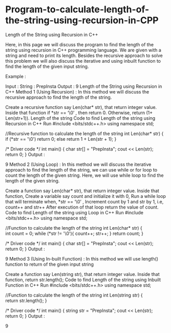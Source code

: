 # Program-to-calculate-length-of-the-string-using-recursion-in-CPP

Length of the String using Recursion in C++
 

Here, in this page we will discuss the program to find the length of the string using recursion in C++ programming language. We are given with a string and need to print its length. Besides the recursive approach to solve this problem we will also discuss the iterative and using inbuilt function to find the length of the given input string.

Example :

Input : String : PrepInsta
Output : 9
Length of the String using Recursion in C++
Method 1 (Using Recursion) :
In this method we will discuss the recursive approach to find the length of the string.

Create a recursive function say Len(char* str), that return integer value.
Inside that function if *str == ‘\0’ , then return 0.
Otherwise, return (1+ Len(str+1)).
Length of the string
Code to find Length of the string using Recursion in C++
Run
#include <bits/stdc++.h>
using namespace std;

//Recursive function to calculate the length of the string
int Len(char* str) 
{
   if (*str == '\0')
      return 0;
   else
      return 1 + Len(str + 1);
}

/* Driver code */
int main()
{
   char str[] = "PrepInsta";
   cout << Len(str);
   return 0;
}
Output :

9
Method 2 (Using Loop) :
In this method we will discuss the iterative approach to find the length of the string, we can use while or for loop to count the length of the given string. Here, we will use while loop to find the length of the given string.

Create a function say Len(char* str), that return integer value.
Inside that function,
Create a variable say count and initialize it with 0,
Run a while loop that will terminate when, *str == ‘\0’ ,
Increment count by 1 and str by 1, i.e, count++ and str++
After execution of that loop return the value of count.
Code to find Length of the string using Loop in C++
Run
#include <bits/stdc++.h>
using namespace std;

//Function to calculate the length of the string
int Len(char* str) 
{  
   int count = 0;
   while (*str != '\0'){
      count++;
      str++;
   }
   return count;
}

/* Driver code */
int main()
{
   char str[] = "PrepInsta";
   cout << Len(str);
   return 0;
}
Output :

9
Method 3 (Using In-built Function) :
In this method we will use length() function to return of the given input string

Create a function say Len(string  str), that return integer value.
Inside that function,
return str.length();
Code to find Length of the string using Inbuilt Function in C++
Run
#include <bits/stdc++.h>
using namespace std;

//Function to calculate the length of the string
int Len(string str) 
{  
   return str.length();
}

/* Driver code */
int main()
{
   string str = "PrepInsta";
   cout << Len(str);
   return 0;
}
Output :

9
